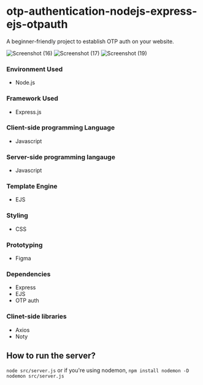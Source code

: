 # otp-authentication-nodejs-express-ejs-otpauth

A beginner-friendly project to establish OTP auth on your website.

![Screenshot (16)](https://user-images.githubusercontent.com/84285348/145793083-37c45980-db7a-4a9c-a615-ba36aafc3c4c.png?raw=true "ss-1")
![Screenshot (17)](https://user-images.githubusercontent.com/84285348/145793100-ff52d83a-b6c6-42f4-b3ab-c72c858b1d66.png?raw=true "ss-2")
![Screenshot (19)](https://user-images.githubusercontent.com/84285348/145793124-884ed1c0-1ba3-4526-874f-b02ac4b01b96.png?raw=true "ss-3")

### Environment Used
- Node.js

### Framework Used
- Express.js

### Client-side programming Language
- Javascript

### Server-side programming langauge
- Javascript

### Template Engine
- EJS

### Styling
- CSS

### Prototyping
- Figma

### Dependencies
- Express
- EJS
- OTP auth

### Clinet-side libraries
- Axios
- Noty

## How to run the server?
 `node src/server.js`
 or
 if you're using nodemon,
 `npm install nodemon -D`
 `nodemon src/server.js`

